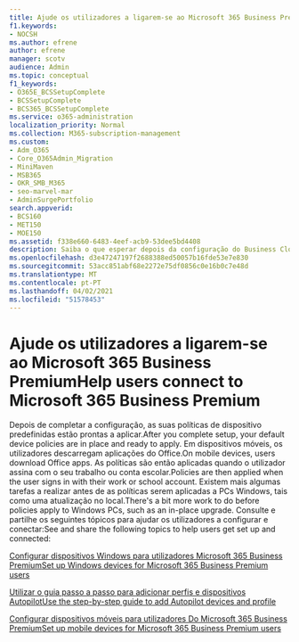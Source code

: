 ```yaml
---
title: Ajude os utilizadores a ligarem-se ao Microsoft 365 Business Premium
f1.keywords:
- NOCSH
ms.author: efrene
author: efrene
manager: scotv
audience: Admin
ms.topic: conceptual
f1_keywords:
- O365E_BCSSetupComplete
- BCSSetupComplete
- BCS365_BCSSetupComplete
ms.service: o365-administration
localization_priority: Normal
ms.collection: M365-subscription-management
ms.custom:
- Adm_O365
- Core_O365Admin_Migration
- MiniMaven
- MSB365
- OKR_SMB_M365
- seo-marvel-mar
- AdminSurgePortfolio
search.appverid:
- BCS160
- MET150
- MOE150
ms.assetid: f338e660-6483-4eef-acb9-53dee5bd4408
description: Saiba o que esperar depois da configuração do Business Cloud Suite estar concluída e as suas políticas de dispositivo predefinidos estão prontas a aplicar.
ms.openlocfilehash: d3e47247197f2688388ed50057b16fde53e7e830
ms.sourcegitcommit: 53acc851abf68e2272e75df0856c0e16b0c7e48d
ms.translationtype: MT
ms.contentlocale: pt-PT
ms.lasthandoff: 04/02/2021
ms.locfileid: "51578453"
---
```

# <a name="help-users-connect-to-microsoft-365-business-premium"></a><span data-ttu-id="66269-103">Ajude os utilizadores a ligarem-se ao Microsoft 365 Business Premium</span><span class="sxs-lookup"><span data-stu-id="66269-103">Help users connect to Microsoft 365 Business Premium</span></span>

<span data-ttu-id="66269-104">Depois de completar a configuração, as suas políticas de dispositivo predefinidas estão prontas a aplicar.</span><span class="sxs-lookup"><span data-stu-id="66269-104">After you complete setup, your default device policies are in place and ready to apply.</span></span> <span data-ttu-id="66269-105">Em dispositivos móveis, os utilizadores descarregam aplicações do Office.</span><span class="sxs-lookup"><span data-stu-id="66269-105">On mobile devices, users download Office apps.</span></span> <span data-ttu-id="66269-106">As políticas são então aplicadas quando o utilizador assina com o seu trabalho ou conta escolar.</span><span class="sxs-lookup"><span data-stu-id="66269-106">Policies are then applied when the user signs in with their work or school account.</span></span> <span data-ttu-id="66269-107">Existem mais algumas tarefas a realizar antes de as políticas serem aplicadas a PCs Windows, tais como uma atualização no local.</span><span class="sxs-lookup"><span data-stu-id="66269-107">There's a bit more work to do before policies apply to Windows PCs, such as an in-place upgrade.</span></span> <span data-ttu-id="66269-108">Consulte e partilhe os seguintes tópicos para ajudar os utilizadores a configurar e conectar:</span><span class="sxs-lookup"><span data-stu-id="66269-108">See and share the following topics to help users get set up and connected:</span></span>
  
[<span data-ttu-id="66269-109">Configurar dispositivos Windows para utilizadores Microsoft 365 Business Premium</span><span class="sxs-lookup"><span data-stu-id="66269-109">Set up Windows devices for Microsoft 365 Business Premium users</span></span>](set-up-windows-devices.md)
  
[<span data-ttu-id="66269-110">Utilizar o guia passo a passo para adicionar perfis e dispositivos Autopilot</span><span class="sxs-lookup"><span data-stu-id="66269-110">Use the step-by-step guide to add Autopilot devices and profile</span></span>](add-autopilot-devices-and-profile.md)
  
[<span data-ttu-id="66269-111">Configurar dispositivos móveis para utilizadores Do Microsoft 365 Business Premium</span><span class="sxs-lookup"><span data-stu-id="66269-111">Set up mobile devices for Microsoft 365 Business Premium users</span></span>](set-up-mobile-devices.md)
  

